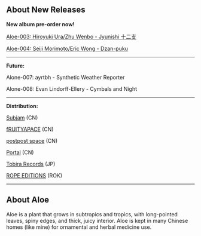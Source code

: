 ## About New Releases

**New album pre-order now!**

[Aloe-003: Hiroyuki Ura/Zhu Wenbo - Jyunishi 十二支](https://aloerecords.bandcamp.com/album/jyunishi)

[Aloe-004: Seiji Morimoto/Eric Wong - Dzan-puku](https://aloerecords.bandcamp.com/album/dzan-puku)[](https://aloerecords.bandcamp.com/album/muddy-ponds)[](https://aloerecords.bandcamp.com/album/muddy-ponds)

- - -

[](https://aloerecords.bandcamp.com/album/four-lines-and-improvisation)**Future:** 

Alone-007: ayrtbh - Synthetic Weather Reporter

Alone-008: Evan Lindorff-Ellery - Cymbals and Night

- - -

**Distribution:**

[Subjam](https://subjam.org/) (CN)

[fRUITYAPACE](https://www.google.com.hk/maps/place/Fruityspace/@39.92591,116.41061,15z/data=!4m2!3m1!1s0x0:0xd96cb6b2f243002d?sa=X&ved=1t:2428&ictx=111) (CN)

[postpost space](https://3ssstudios.com/pages/store) (CN)

[Portal](https://www.instagram.com/portal_canton/) (CN)

[Tobira Records](https://tobirarecords.com/) (JP)

[ROPE EDITIONS](https://www.ropeeditions.xyz/) (ROK)

- - -

## About Aloe

Aloe is a plant that grows in subtropics and tropics, with long-pointed leaves, spiny edges, and thick, juicy interior. Aloe is kept in many Chinese homes (like mine) for ornamental and herbal medicine use.
